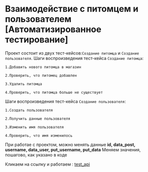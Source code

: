 # Взаимодействие с питомцем и пользователем [Автоматизированное тестирование] # 

Проект состоит из двух тест-кейсов:`Создание питомца` и `Создание пользователя`.
Шаги воспроизведения тест-кейса `Создание питомца`:

`1.Добавить нового питомца в магазин`

`2.Проверить, что питомец добавлен`

`3.Удалить питомца`

`4.Проверить, что питомца больше не существует`

Шаги воспроизведения тест-кейса `Создание пользователя`:

`1.Создать пользователя`

`2.Получить данные пользователя`

`3.Изменить имя пользователя`

`4.Проверить, что имя изменилось`

При работае с проектом, можно менять данные 
**id, data_post, username, data_user, put_username, put_data**
Меняем значения, пошагово, как указано в коде

Кликаем на ссылку и работаем : [test_api](C:\Bekzhan\Программы\pproj\tests\test_api.py)